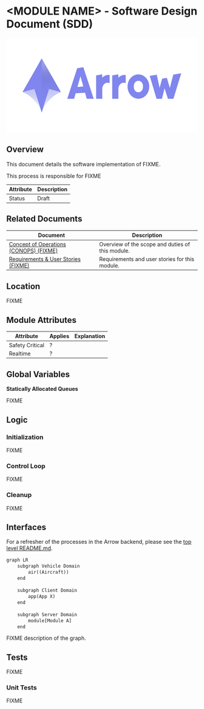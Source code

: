 # \<MODULE NAME\> - Software Design Document (SDD)

<center>

<img src="https://github.com/Arrow-air/tf-github/raw/main/src/templates/doc-banner-services.png" style="height:250px" />

</center>

## Overview

This document details the software implementation of FIXME.

This process is responsible for FIXME

Attribute | Description
--- | ---
Status | Draft

## Related Documents

Document | Description
--- | ---
[Concept of Operations (CONOPS) (FIXME)](/FIXME) | Overview of the scope and duties of this module.
[Requirements & User Stories (FIXME)](/FIXME) | Requirements and user stories for this module.

## Location

FIXME

## Module Attributes

Attribute | Applies | Explanation
--- | --- | ---
Safety Critical | ? |
Realtime | ? |

## Global Variables

**Statically Allocated Queues**

FIXME

## Logic

### Initialization

FIXME

### Control Loop

FIXME

### Cleanup

FIXME

## Interfaces

For a refresher of the processes in the Arrow backend, please see the [top level README.md](../README.md).

```mermaid
graph LR
    subgraph Vehicle Domain
        air((Aircraft))
    end

    subgraph Client Domain
        app(App X)
    end

    subgraph Server Domain
        module[Module A]
    end
```

FIXME description of the graph.

## Tests

FIXME

### Unit Tests

FIXME

